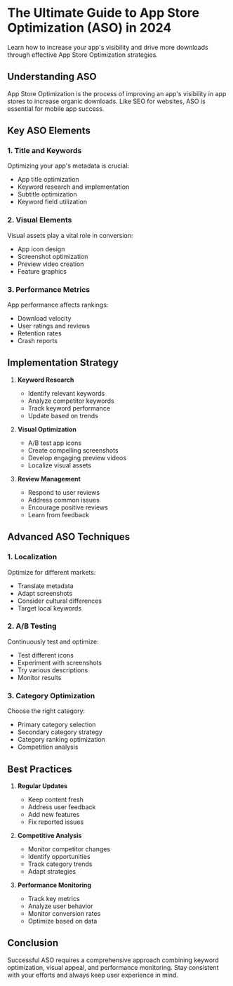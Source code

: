 # The Ultimate Guide to App Store Optimization (ASO) in 2024

Learn how to increase your app's visibility and drive more downloads through effective App Store Optimization strategies.

## Understanding ASO

App Store Optimization is the process of improving an app's visibility in app stores to increase organic downloads. Like SEO for websites, ASO is essential for mobile app success.

## Key ASO Elements

### 1. Title and Keywords

Optimizing your app's metadata is crucial:

- App title optimization
- Keyword research and implementation
- Subtitle optimization
- Keyword field utilization

### 2. Visual Elements

Visual assets play a vital role in conversion:

- App icon design
- Screenshot optimization
- Preview video creation
- Feature graphics

### 3. Performance Metrics

App performance affects rankings:

- Download velocity
- User ratings and reviews
- Retention rates
- Crash reports

## Implementation Strategy

1. **Keyword Research**
   - Identify relevant keywords
   - Analyze competitor keywords
   - Track keyword performance
   - Update based on trends

2. **Visual Optimization**
   - A/B test app icons
   - Create compelling screenshots
   - Develop engaging preview videos
   - Localize visual assets

3. **Review Management**
   - Respond to user reviews
   - Address common issues
   - Encourage positive reviews
   - Learn from feedback

## Advanced ASO Techniques

### 1. Localization

Optimize for different markets:

- Translate metadata
- Adapt screenshots
- Consider cultural differences
- Target local keywords

### 2. A/B Testing

Continuously test and optimize:

- Test different icons
- Experiment with screenshots
- Try various descriptions
- Monitor results

### 3. Category Optimization

Choose the right category:

- Primary category selection
- Secondary category strategy
- Category ranking optimization
- Competition analysis

## Best Practices

1. **Regular Updates**
   - Keep content fresh
   - Address user feedback
   - Add new features
   - Fix reported issues

2. **Competitive Analysis**
   - Monitor competitor changes
   - Identify opportunities
   - Track category trends
   - Adapt strategies

3. **Performance Monitoring**
   - Track key metrics
   - Analyze user behavior
   - Monitor conversion rates
   - Optimize based on data

## Conclusion

Successful ASO requires a comprehensive approach combining keyword optimization, visual appeal, and performance monitoring. Stay consistent with your efforts and always keep user experience in mind.
